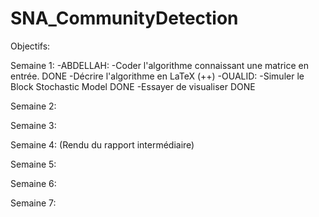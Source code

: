 # SNA_CommunityDetection
Objectifs:

Semaine 1:
 -ABDELLAH:
    -Coder l'algorithme connaissant une matrice en entrée. DONE
    -Décrire l'algorithme en LaTeX (++)
 -OUALID: 
    -Simuler le Block Stochastic Model DONE
    -Essayer de visualiser DONE

Semaine 2:

Semaine 3:

Semaine 4: (Rendu du rapport intermédiaire)

Semaine 5:

Semaine 6:

Semaine 7:

